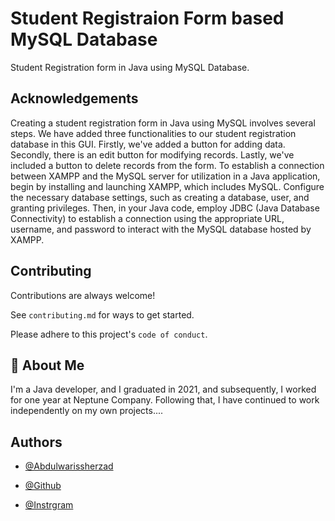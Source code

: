 
# Student Registraion Form based MySQL Database

Student Registration form in Java using MySQL Database.


## Acknowledgements

Creating a student registration form in Java using MySQL involves several steps. We have added three functionalities to our student registration database in this GUI. Firstly, we've added a button for adding data. Secondly, there is an edit button for modifying records. Lastly, we've included a button to delete records from the form. To establish a connection between XAMPP and the MySQL server for utilization in a Java application, begin by installing and launching XAMPP, which includes MySQL. Configure the necessary database settings, such as creating a database, user, and granting privileges. Then, in your Java code, employ JDBC (Java Database Connectivity) to establish a connection using the appropriate URL, username, and password to interact with the MySQL database hosted by XAMPP.
## Contributing

Contributions are always welcome!

See `contributing.md` for ways to get started.

Please adhere to this project's `code of conduct`.


## 🚀 About Me
I'm a Java developer, and I graduated in 2021, and subsequently, I worked for one year at Neptune Company. Following that, I have continued to work independently on my own projects....


## Authors

- [@Abdulwarissherzad](https://www.get-in-it.de/profil/WuQ0LQ7GtXDmViHNmcSNL5uyjDkBqKbh)

- [@Github](https://github.com/Abdulwarissherzad)
- [@Instrgram](https://www.instagram.com/engineer_waris/)